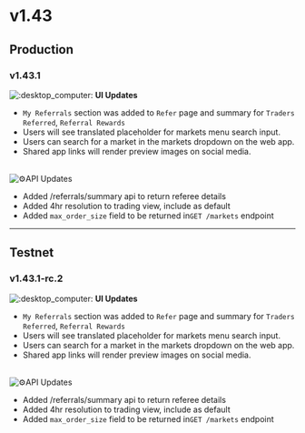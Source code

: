 # v1.43

## Production

### v1.43.1&#x20;

![:desktop\_computer:](https://a.slack-edge.com/production-standard-emoji-assets/14.0/apple-medium/1f5a5-fe0f.png) **UI Updates**

* `My Referrals` section was added to `Refer` page and summary for `Traders Referred`, `Referral Rewards`
* Users will see translated placeholder for markets menu search input.
* Users can search for a market in the markets dropdown on the web app.
* Shared app links will render preview images on social media.

\
![:gear:](https://a.slack-edge.com/production-standard-emoji-assets/14.0/apple-medium/2699-fe0f.png)API Updates

* Added /referrals/summary api to return referee details
* Added  4hr resolution to trading view, include as default
* Added `max_order_size`  field to be returned in`GET /markets` endpoint

***

## Testnet

### v1.43.1-rc.2

![:desktop\_computer:](https://a.slack-edge.com/production-standard-emoji-assets/14.0/apple-medium/1f5a5-fe0f.png) **UI Updates**

* `My Referrals` section was added to `Refer` page and summary for `Traders Referred`, `Referral Rewards`
* Users will see translated placeholder for markets menu search input.
* Users can search for a market in the markets dropdown on the web app.
* Shared app links will render preview images on social media.

\
![:gear:](https://a.slack-edge.com/production-standard-emoji-assets/14.0/apple-medium/2699-fe0f.png)API Updates

* Added /referrals/summary api to return referee details
* Added  4hr resolution to trading view, include as default
* Added `max_order_size`  field to be returned in`GET /markets` endpoint


